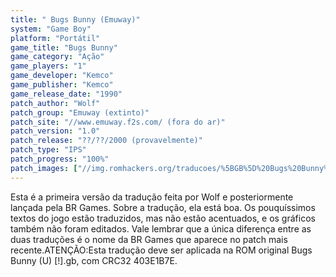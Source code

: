 ```yaml
---
title: " Bugs Bunny (Emuway)"
system: "Game Boy"
platform: "Portátil"
game_title: "Bugs Bunny"
game_category: "Ação"
game_players: "1"
game_developer: "Kemco"
game_publisher: "Kemco"
game_release_date: "1990"
patch_author: "Wolf"
patch_group: "Emuway (extinto)"
patch_site: "//www.emuway.f2s.com/ (fora do ar)"
patch_version: "1.0"
patch_release: "??/??/2000 (provavelmente)"
patch_type: "IPS"
patch_progress: "100%"
patch_images: ["//img.romhackers.org/traducoes/%5BGB%5D%20Bugs%20Bunny%20-%20Emuway%20-%2001.png","//img.romhackers.org/traducoes/%5BGB%5D%20Bugs%20Bunny%20-%20Emuway%20-%2002.png","//img.romhackers.org/traducoes/%5BGB%5D%20Bugs%20Bunny%20-%20Emuway%20-%2003.png"]
---
```

Esta é a primeira versão da tradução feita por Wolf e posteriormente lançada pela BR Games. Sobre a tradução, ela está boa. Os pouquíssimos textos do jogo estão traduzidos, mas não estão acentuados, e os gráficos também não foram editados. Vale lembrar que a única diferença entre as duas traduções é o nome da BR Games que aparece no patch mais recente.ATENÇÃO:Esta tradução deve ser aplicada na ROM original Bugs Bunny (U) [!].gb, com CRC32 403E1B7E.